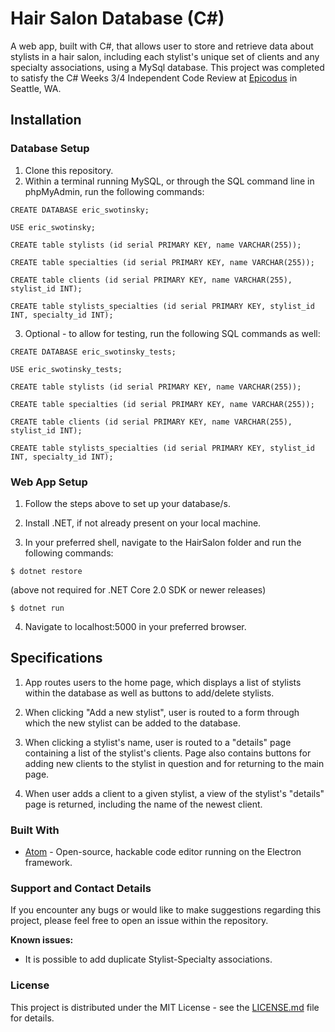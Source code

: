 # Hair Salon Database (C#)

A web app, built with C#, that allows user to store and retrieve data about stylists in a hair salon, including each stylist's unique set of clients and any specialty associations, using a MySql database. This project was completed to satisfy the C# Weeks 3/4 Independent Code Review at [Epicodus](https://www.epicodus.com) in Seattle, WA.

## Installation

### Database Setup

1. Clone this repository.
2. Within a terminal running MySQL, or through the SQL command line in phpMyAdmin, run the following commands:

 ```
 CREATE DATABASE eric_swotinsky;
 ```

 ```
 USE eric_swotinsky;
 ```

 ```
 CREATE table stylists (id serial PRIMARY KEY, name VARCHAR(255));
 ```
 
 ```
 CREATE table specialties (id serial PRIMARY KEY, name VARCHAR(255));
 ```

 ```
 CREATE table clients (id serial PRIMARY KEY, name VARCHAR(255), stylist_id INT);
 ```
 
 ```
 CREATE table stylists_specialties (id serial PRIMARY KEY, stylist_id INT, specialty_id INT);
 ```

3. Optional - to allow for testing, run the following SQL commands as well:

 ```
 CREATE DATABASE eric_swotinsky_tests;
 ```

 ```
 USE eric_swotinsky_tests;
 ```


 ```
 CREATE table stylists (id serial PRIMARY KEY, name VARCHAR(255));
 ```
 
 ```
 CREATE table specialties (id serial PRIMARY KEY, name VARCHAR(255));
 ```

 ```
 CREATE table clients (id serial PRIMARY KEY, name VARCHAR(255), stylist_id INT);
 ```
 
 ```
 CREATE table stylists_specialties (id serial PRIMARY KEY, stylist_id INT, specialty_id INT);
 ```


### Web App Setup

1. Follow the steps above to set up your database/s.
2. Install .NET, if not already present on your local machine.

3. In your preferred shell, navigate to the HairSalon folder and run the following commands:

 ```
 $ dotnet restore
 ```
(above not required for .NET Core 2.0 SDK or newer releases)

 ```
 $ dotnet run
 ```

4. Navigate to localhost:5000 in your preferred browser.

## Specifications

1. App routes users to the home page, which displays a list of stylists within the database as well as buttons to add/delete stylists.

2. When clicking "Add a new stylist", user is routed to a form through which the new stylist can be added to the database.

3. When clicking a stylist's name, user is routed to a "details" page containing a list of the stylist's clients. Page also contains buttons for adding new clients to the stylist in question and for returning to the main page.

4. When user adds a client to a given stylist, a view of the stylist's "details" page is returned, including the name of the newest client.

### Built With

* [Atom](https://atom.io/) - Open-source, hackable code editor running on the Electron framework.

### Support and Contact Details
If you encounter any bugs or would like to make suggestions regarding this project, please feel free to open an issue within the repository.

**Known issues:**
* It is possible to add duplicate Stylist-Specialty associations.

### License

This project is distributed under the MIT License - see the [LICENSE.md](LICENSE.md) file for details.
